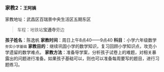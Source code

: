 ### 家教2：`王阿姨`
家教地址：武昌区百瑞景中央生活区五期东区
> 车程：地铁站**宝通寺**旁边

**孩子姓名**：陈逸帆
**家教时间**：周日上午8点40——9点40
**科目**：小学六年级数学 `夯实小学基础`
**家教目的**：继续巩固小学的数学知识，复习回顾小学知识点，攻克小学遗留的数学难点。
**家教方法**：准备导学案，分析孩子试卷上的难题，对相关暴露出的问题进行准备。如果孩子基础可以，则也可以准备每周要写的题目，进行习题练习。